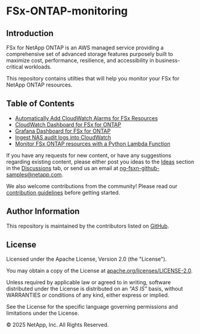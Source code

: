 # FSx-ONTAP-monitoring

## Introduction

FSx for NetApp ONTAP is an AWS managed service providing a comprehensive set of advanced storage features purposely
built to maximize cost, performance, resilience, and accessibility in business-critical workloads.

This repository contains utilties that will help you monitor your FSx for NetApp ONTAP resources.

## Table of Contents

* [Automatically Add CloudWatch Alarms for FSx Resources](/Samples/Monitoring/Auto-Add-CloudWatch-Alarms)
* [CloudWatch Dashboard for FSx for ONTAP](/Monitoring/CloudWatch-FSx)
* [Grafana Dashboard for FSx for ONTAP](/Monitoring/Grafana)
* [Ingest NAS audit logs into CloudWatch](/Monitoring/Ingest-NAS-Audit-Logs-into-CloudWatch)
* [Monitor FSx ONTAP resources with a Python Lambda Function](/Samples/Monitoring/Monitor-FSx-ONTAP-Services)

If you have any requests for new content, or have any suggestions regarding existing content, please either post you ideas to the
[Ideas](https://github.com/NetApp/FSx-ONTAP-monitoring/discussions/categories/ideas) section in the
[Discussions](https://github.com/NetApp/FSx-ONTAP-monitoring/discussions) tab, or send us an email at
[ng-fsxn-github-samples@netapp.com](mailto:ng-fsxn-github-samples@netapp.com).

We also welcome contributions from the community! Please read our [contribution guidelines](CONTRIBUTING.md) before getting started.

## Author Information

This repository is maintained by the contributors listed on [GitHub](https://github.com/NetApp/FSx-ONTAP-monitoring/graphs/contributors).

## License

Licensed under the Apache License, Version 2.0 (the "License").

You may obtain a copy of the License at [apache.org/licenses/LICENSE-2.0](http://www.apache.org/licenses/LICENSE-2.0).

Unless required by applicable law or agreed to in writing, software distributed under the License
is distributed on an _"AS IS"_ basis, without WARRANTIES or conditions of any kind, either express or implied.

See the License for the specific language governing permissions and limitations under the License.

© 2025 NetApp, Inc. All Rights Reserved.
